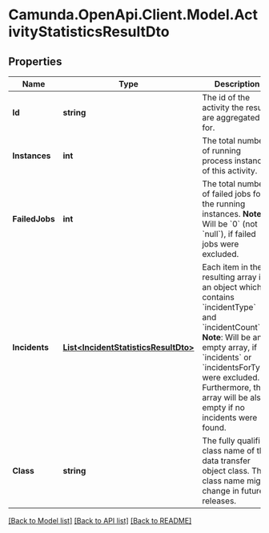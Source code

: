 # Camunda.OpenApi.Client.Model.ActivityStatisticsResultDto

## Properties

Name | Type | Description | Notes
------------ | ------------- | ------------- | -------------
**Id** | **string** | The id of the activity the results are aggregated for. | [optional] 
**Instances** | **int** | The total number of running process instances of this activity. | [optional] 
**FailedJobs** | **int** | The total number of failed jobs for the running instances. **Note**: Will be &#x60;0&#x60; (not &#x60;null&#x60;), if failed jobs were excluded. | [optional] 
**Incidents** | [**List&lt;IncidentStatisticsResultDto&gt;**](IncidentStatisticsResultDto.md) | Each item in the resulting array is an object which contains &#x60;incidentType&#x60; and &#x60;incidentCount&#x60;. **Note**: Will be an empty array, if &#x60;incidents&#x60; or &#x60;incidentsForType&#x60; were excluded. Furthermore, the array will be also empty if no incidents were found. | [optional] 
**Class** | **string** | The fully qualified class name of the data transfer object class. The class name might change in future releases. | [optional] 

[[Back to Model list]](../README.md#documentation-for-models) [[Back to API list]](../README.md#documentation-for-api-endpoints) [[Back to README]](../README.md)

